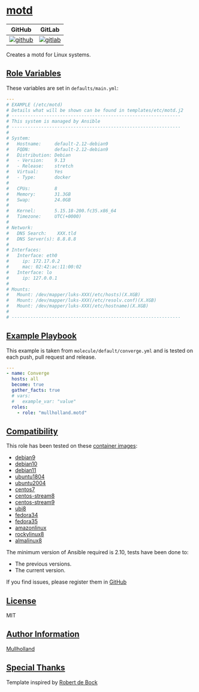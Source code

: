 # [motd](#motd)

|GitHub|GitLab|
|------|------|
|[![github](https://github.com/mullholland/ansible-role-motd/workflows/Ansible%20Molecule/badge.svg)](https://github.com/mullholland/ansible-role-motd/actions)|[![gitlab](https://gitlab.com/mullholland/ansible-role-motd/badges/master/pipeline.svg)](https://gitlab.com/mullholland/ansible-role-motd)|[![quality](https://img.shields.io/ansible/quality/unset)](https://galaxy.ansible.com/mullholland/motd)|

Creates a motd for Linux systems.

## [Role Variables](#role-variables)

These variables are set in `defaults/main.yml`:
```yaml
---
# EXAMPLE (/etc/motd)
# Details what will be shown can be found in templates/etc/motd.j2
# ---------------------------------------------------------------
# This system is managed by Ansible
# ---------------------------------------------------------------
#
# System:
#   Hostname:     default-2.12-debian9
#   FQDN:         default-2.12-debian9
#   Distribution: Debian
#   - Version:    9.13
#   - Release:    stretch
#   Virtual:      Yes
#   - Type:       docker
#
#   CPUs:         8
#   Memory:       31.3GB
#   Swap:         24.0GB
#
#   Kernel:       5.15.18-200.fc35.x86_64
#   Timezone:     UTC(+0000)
#
# Network:
#   DNS Search:    XXX.tld
#   DNS Server(s): 8.8.8.8
#
# Interfaces:
#   Interface: eth0
#     ip: 172.17.0.2
#     mac: 02:42:ac:11:00:02
#   Interface: lo
#     ip: 127.0.0.1
#
# Mounts:
#   Mount: /dev/mapper/luks-XXX(/etc/hosts)(X.XGB)
#   Mount: /dev/mapper/luks-XXX(/etc/resolv.conf)(X.XGB)
#   Mount: /dev/mapper/luks-XXX(/etc/hostname)(X.XGB)
#
# ---------------------------------------------------------------
```


## [Example Playbook](#example-playbook)

This example is taken from `molecule/default/converge.yml` and is tested on each push, pull request and release.
```yaml
---
- name: Converge
  hosts: all
  become: true
  gather_facts: true
  # vars:
  #   example_var: "value"
  roles:
    - role: "mullholland.motd"
```





## [Compatibility](#compatibility)

This role has been tested on these [container images](https://hub.docker.com/u/mullholland):

-   [debian9](https://hub.docker.com/r/mullholland/docker-molecule-debian9)
-   [debian10](https://hub.docker.com/r/mullholland/docker-molecule-debian10)
-   [debian11](https://hub.docker.com/r/mullholland/docker-molecule-debian11)
-   [ubuntu1804](https://hub.docker.com/r/mullholland/docker-molecule-ubuntu1804)
-   [ubuntu2004](https://hub.docker.com/r/mullholland/docker-molecule-ubuntu2004)
-   [centos7](https://hub.docker.com/r/mullholland/docker-molecule-centos7)
-   [centos-stream8](https://hub.docker.com/r/mullholland/docker-molecule-centos-stream8)
-   [centos-stream9](https://hub.docker.com/r/mullholland/docker-molecule-centos-stream9)
-   [ubi8](https://hub.docker.com/r/mullholland/docker-molecule-ubi8)
-   [fedora34](https://hub.docker.com/r/mullholland/docker-molecule-fedora34)
-   [fedora35](https://hub.docker.com/r/mullholland/docker-molecule-fedora35)
-   [amazonlinux](https://hub.docker.com/r/mullholland/docker-molecule-amazonlinux)
-   [rockylinux8](https://hub.docker.com/r/mullholland/docker-molecule-rockylinux8)
-   [almalinux8](https://hub.docker.com/r/mullholland/docker-molecule-almalinux8)

The minimum version of Ansible required is 2.10, tests have been done to:

-   The previous versions.
-   The current version.





If you find issues, please register them in [GitHub](https://github.com/mullholland/ansible-role-motd/issues)

## [License](#license)

MIT


## [Author Information](#author-information)

[Mullholland](https://github.com/mullholland)

## [Special Thanks](#special-thanks)

Template inspired by [Robert de Bock](https://github.com/robertdebock)
